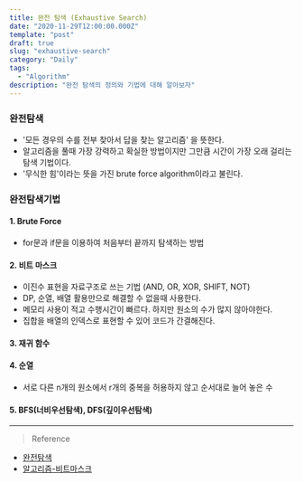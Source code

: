 ```yaml
---
title: 완전 탐색 (Exhaustive Search)
date: "2020-11-29T12:00:00.000Z"
template: "post"
draft: true
slug: "exhaustive-search"
category: "Daily"
tags:
  - "Algorithm"
description: "완전 탐색의 정의와 기법에 대해 알아보자"
---
```

### 완전탐색
- '모든 경우의 수를 전부 찾아서 답을 찾는 알고리즘' 을 뜻한다. 
- 알고리즘을 풀때 가장 강력하고 확실한 방법이지만 그만큼 시간이 가장 오래 걸리는 탐색 기법이다.
- '무식한 힘'이라는 뜻을 가진 brute force algorithm이라고 불린다. 

### 완전탐색기법

#### 1. Brute Force
- for문과 if문을 이용하여 처음부터 끝까지 탐색하는 방법

#### 2. 비트 마스크
- 이진수 표현을 자료구조로 쓰는 기법 (AND, OR, XOR, SHIFT, NOT)
- DP, 순열, 배열 활용만으로 해결할 수 없을때 사용한다.
- 메모리 사용이 적고 수행시간이 빠르다. 하지만 원소의 수가 많지 않아야한다.
- 집합을 배열의 인덱스로 표현할 수 있어 코드가 간결해진다.

####  3. 재귀 함수

####  4. 순열 
- 서로 다른 n개의 원소에서 r개의 중복을 허용하지 않고 순서대로 늘어 놓은 수

####  5. BFS(너비우선탐색), DFS(깊이우선탐색)

<hr>

> Reference
- [완전탐색](https://velog.io/@sungjun-jin/%EC%99%84%EC%A0%84%ED%83%90%EC%83%89)
- [알고리즘-비트마스크](https://kim6394.tistory.com/246)